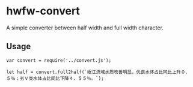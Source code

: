 # hwfw-convert

A simple converter between half width and full width character.

## Usage

```
var convert = require('../convert.js');

let half = convert.full2half(`岷江流域水质改善明显，优良水体占比同比上升０．５％；劣Ｖ类水体占比同比下降４．５５％。`);
```